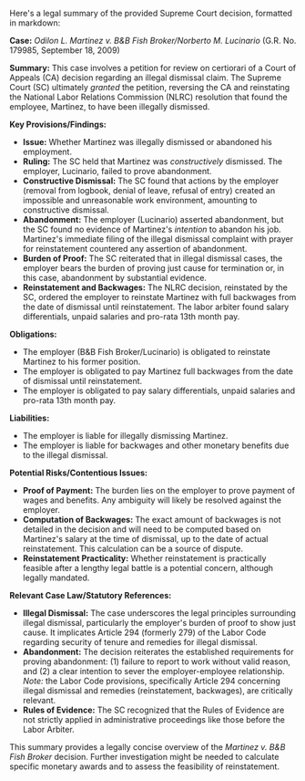 Here's a legal summary of the provided Supreme Court decision, formatted in markdown:

**Case:** *Odilon L. Martinez v. B&B Fish Broker/Norberto M. Lucinario* (G.R. No. 179985, September 18, 2009)

**Summary:** This case involves a petition for review on certiorari of a Court of Appeals (CA) decision regarding an illegal dismissal claim.  The Supreme Court (SC) ultimately *granted* the petition, reversing the CA and reinstating the National Labor Relations Commission (NLRC) resolution that found the employee, Martinez, to have been illegally dismissed.

**Key Provisions/Findings:**

*   **Issue:** Whether Martinez was illegally dismissed or abandoned his employment.
*   **Ruling:** The SC held that Martinez was *constructively* dismissed. The employer, Lucinario, failed to prove abandonment.
*   **Constructive Dismissal:**  The SC found that actions by the employer (removal from logbook, denial of leave, refusal of entry) created an impossible and unreasonable work environment, amounting to constructive dismissal.
*   **Abandonment:** The employer (Lucinario) asserted abandonment, but the SC found no evidence of Martinez's *intention* to abandon his job.  Martinez's immediate filing of the illegal dismissal complaint with prayer for reinstatement countered any assertion of abandonment.
*   **Burden of Proof:** The SC reiterated that in illegal dismissal cases, the employer bears the burden of proving just cause for termination or, in this case, abandonment by substantial evidence.
*   **Reinstatement and Backwages:** The NLRC decision, reinstated by the SC, ordered the employer to reinstate Martinez with full backwages from the date of dismissal until reinstatement. The labor arbiter found salary differentials, unpaid salaries and pro-rata 13th month pay.

**Obligations:**

*   The employer (B&B Fish Broker/Lucinario) is obligated to reinstate Martinez to his former position.
*   The employer is obligated to pay Martinez full backwages from the date of dismissal until reinstatement.
*   The employer is obligated to pay salary differentials, unpaid salaries and pro-rata 13th month pay.

**Liabilities:**

*   The employer is liable for illegally dismissing Martinez.
*   The employer is liable for backwages and other monetary benefits due to the illegal dismissal.

**Potential Risks/Contentious Issues:**

*   **Proof of Payment:**  The burden lies on the employer to prove payment of wages and benefits. Any ambiguity will likely be resolved against the employer.
*   **Computation of Backwages:**  The exact amount of backwages is not detailed in the decision and will need to be computed based on Martinez's salary at the time of dismissal, up to the date of actual reinstatement.  This calculation can be a source of dispute.
*   **Reinstatement Practicality:**  Whether reinstatement is practically feasible after a lengthy legal battle is a potential concern, although legally mandated.

**Relevant Case Law/Statutory References:**

*   **Illegal Dismissal:** The case underscores the legal principles surrounding illegal dismissal, particularly the employer's burden of proof to show just cause.  It implicates Article 294 (formerly 279) of the Labor Code regarding security of tenure and remedies for illegal dismissal.
*   **Abandonment:** The decision reiterates the established requirements for proving abandonment: (1) failure to report to work without valid reason, and (2) a clear intention to sever the employer-employee relationship. *Note:* the Labor Code provisions, specifically Article 294 concerning illegal dismissal and remedies (reinstatement, backwages), are critically relevant.
*   **Rules of Evidence:** The SC recognized that the Rules of Evidence are not strictly applied in administrative proceedings like those before the Labor Arbiter.

This summary provides a legally concise overview of the *Martinez v. B&B Fish Broker* decision. Further investigation might be needed to calculate specific monetary awards and to assess the feasibility of reinstatement.
